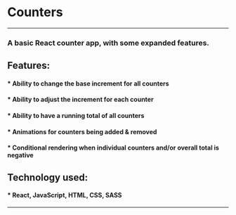 # Counters
---

### A basic React counter app, with some expanded features.


## Features:

#### * Ability to change the base increment for all counters
#### * Ability to adjust the increment for each counter
#### * Ability to have a running total of all counters
#### * Animations for counters being added & removed
#### * Conditional rendering when individual counters and/or overall total is negative

## Technology used: 

#### * React, JavaScript, HTML, CSS, SASS

---

